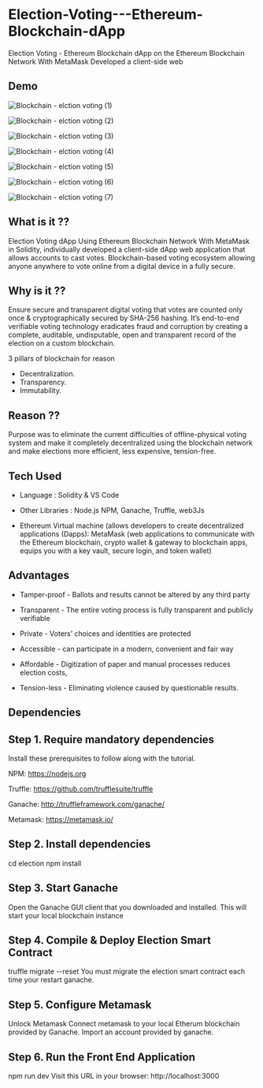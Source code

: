 # Election-Voting---Ethereum-Blockchain-dApp
Election Voting - Ethereum Blockchain dApp on the Ethereum Blockchain Network With MetaMask Developed a client-side web 

Demo
------
![Blockchain - elction voting (1)](https://user-images.githubusercontent.com/41515202/94376696-d0a26780-0139-11eb-96a5-48cd739ef4a5.png)

![Blockchain - elction voting (2)](https://user-images.githubusercontent.com/41515202/94376697-d1d39480-0139-11eb-822c-ef674f375fd9.png)

![Blockchain - elction voting (3)](https://user-images.githubusercontent.com/41515202/94376701-d304c180-0139-11eb-8cb8-7d043906f776.png)

![Blockchain - elction voting (4)](https://user-images.githubusercontent.com/41515202/94376702-d4ce8500-0139-11eb-9c9e-5bbb7d29e30b.png)

![Blockchain - elction voting (5)](https://user-images.githubusercontent.com/41515202/94376705-d5ffb200-0139-11eb-8a50-a0d76ceed9cb.png)

![Blockchain - elction voting (6)](https://user-images.githubusercontent.com/41515202/94376706-d730df00-0139-11eb-8c78-3e5487a9cc8d.png)

![Blockchain - elction voting (7)](https://user-images.githubusercontent.com/41515202/94376707-d8620c00-0139-11eb-9864-dbc82b9005cb.png)

What is it ??
---------------
Election Voting dApp Using Ethereum Blockchain Network With MetaMask in Solidity, individually developed a client-side dApp web application that allows accounts to cast votes. Blockchain-based voting ecosystem allowing anyone anywhere to vote online from a digital device in a fully secure. 

Why is it ??
-------------------
Ensure secure and transparent digital voting that votes are counted only once & cryptographically secured by SHA-256 hashing. It’s end-to-end verifiable voting technology eradicates fraud and corruption by creating a complete, auditable, undisputable, open and transparent record of the election on a custom blockchain. 

3 pillars of blockchain for reason 
* Decentralization.
* Transparency.
* Immutability.

Reason ??
-----------
Purpose was to eliminate the current difficulties of offline-physical voting system and make it completely decentralized using the blockchain network and make elections more efficient, less expensive, tension-free. 

Tech Used
-----------
* Language : Solidity & VS Code

* Other Libraries : Node.js NPM, Ganache, Truffle, web3Js 

* Ethereum Virtual machine (allows developers to create decentralized applications (Dapps): MetaMask (web applications to communicate with the Ethereum blockchain, crypto wallet & gateway to blockchain apps, equips you with a key vault, secure login, and token wallet)


Advantages
------------
* Tamper-proof - Ballots and results cannot be altered by any third party

* Transparent - The entire voting process is fully transparent and publicly verifiable

* Private - Voters’ choices and identities are protected

* Accessible - can participate in a modern, convenient and fair way

* Affordable - Digitization of paper and manual processes reduces election costs,

* Tension-less - Eliminating violence caused by questionable results.



Dependencies
--------------
Step 1. Require mandatory dependencies
------------------------------------------
Install these prerequisites to follow along with the tutorial.

NPM: https://nodejs.org

Truffle: https://github.com/trufflesuite/truffle

Ganache: http://truffleframework.com/ganache/

Metamask: https://metamask.io/


Step 2. Install dependencies
--------------------------
cd election
npm install

Step 3. Start Ganache
--------------------------
Open the Ganache GUI client that you downloaded and installed. This will start your local blockchain instance

Step 4. Compile & Deploy Election Smart Contract
--------------------------

truffle migrate --reset You must migrate the election smart contract each time your restart ganache.

Step 5. Configure Metamask
--------------------------
Unlock Metamask
Connect metamask to your local Etherum blockchain provided by Ganache.
Import an account provided by ganache.

Step 6. Run the Front End Application
----------------------------------------
npm run dev Visit this URL in your browser: http://localhost:3000


